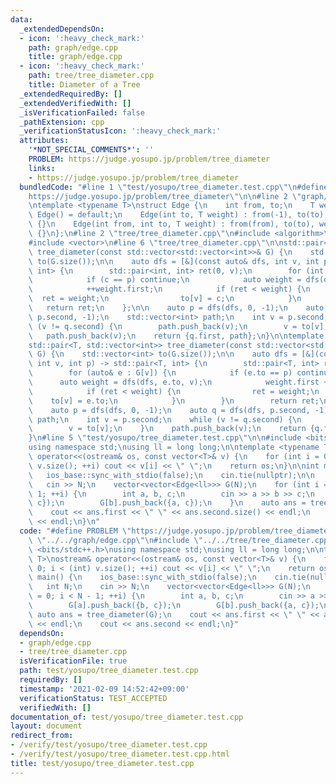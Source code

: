 ```yaml
---
data:
  _extendedDependsOn:
  - icon: ':heavy_check_mark:'
    path: graph/edge.cpp
    title: graph/edge.cpp
  - icon: ':heavy_check_mark:'
    path: tree/tree_diameter.cpp
    title: Diameter of a Tree
  _extendedRequiredBy: []
  _extendedVerifiedWith: []
  _isVerificationFailed: false
  _pathExtension: cpp
  _verificationStatusIcon: ':heavy_check_mark:'
  attributes:
    '*NOT_SPECIAL_COMMENTS*': ''
    PROBLEM: https://judge.yosupo.jp/problem/tree_diameter
    links:
    - https://judge.yosupo.jp/problem/tree_diameter
  bundledCode: "#line 1 \"test/yosupo/tree_diameter.test.cpp\"\n#define PROBLEM \"\
    https://judge.yosupo.jp/problem/tree_diameter\"\n\n#line 2 \"graph/edge.cpp\"\n\
    \ntemplate <typename T>\nstruct Edge {\n    int from, to;\n    T weight;\n   \
    \ Edge() = default;\n    Edge(int to, T weight) : from(-1), to(to), weight(weight)\
    \ {}\n    Edge(int from, int to, T weight) : from(from), to(to), weight(weight)\
    \ {}\n};\n#line 2 \"tree/tree_diameter.cpp\"\n#include <algorithm>\n#include <utility>\n\
    #include <vector>\n#line 6 \"tree/tree_diameter.cpp\"\n\nstd::pair<int, std::vector<int>>\
    \ tree_diameter(const std::vector<std::vector<int>>& G) {\n    std::vector<int>\
    \ to(G.size());\n\n    auto dfs = [&](const auto& dfs, int v, int p) -> std::pair<int,\
    \ int> {\n        std::pair<int, int> ret(0, v);\n        for (int c : G[v]) {\n\
    \            if (c == p) continue;\n            auto weight = dfs(dfs, c, v);\n\
    \            ++weight.first;\n            if (ret < weight) {\n              \
    \  ret = weight;\n                to[v] = c;\n            }\n        }\n     \
    \   return ret;\n    };\n\n    auto p = dfs(dfs, 0, -1);\n    auto q = dfs(dfs,\
    \ p.second, -1);\n    std::vector<int> path;\n    int v = p.second;\n    while\
    \ (v != q.second) {\n        path.push_back(v);\n        v = to[v];\n    }\n \
    \   path.push_back(v);\n    return {q.first, path};\n}\n\ntemplate <typename T>\n\
    std::pair<T, std::vector<int>> tree_diameter(const std::vector<std::vector<Edge<T>>>&\
    \ G) {\n    std::vector<int> to(G.size());\n\n    auto dfs = [&](const auto& dfs,\
    \ int v, int p) -> std::pair<T, int> {\n        std::pair<T, int> ret(0, v);\n\
    \        for (auto& e : G[v]) {\n            if (e.to == p) continue;\n      \
    \      auto weight = dfs(dfs, e.to, v);\n            weight.first += e.weight;\n\
    \            if (ret < weight) {\n                ret = weight;\n            \
    \    to[v] = e.to;\n            }\n        }\n        return ret;\n    };\n\n\
    \    auto p = dfs(dfs, 0, -1);\n    auto q = dfs(dfs, p.second, -1);\n    std::vector<int>\
    \ path;\n    int v = p.second;\n    while (v != q.second) {\n        path.push_back(v);\n\
    \        v = to[v];\n    }\n    path.push_back(v);\n    return {q.first, path};\n\
    }\n#line 5 \"test/yosupo/tree_diameter.test.cpp\"\n\n#include <bits/stdc++.h>\n\
    using namespace std;\nusing ll = long long;\n\ntemplate <typename T>\nostream&\
    \ operator<<(ostream& os, const vector<T>& v) {\n    for (int i = 0; i < (int)\
    \ v.size(); ++i) cout << v[i] << \" \";\n    return os;\n}\n\nint main() {\n \
    \   ios_base::sync_with_stdio(false);\n    cin.tie(nullptr);\n\n    int N;\n \
    \   cin >> N;\n    vector<vector<Edge<ll>>> G(N);\n    for (int i = 0; i < N -\
    \ 1; ++i) {\n        int a, b, c;\n        cin >> a >> b >> c;\n        G[a].push_back({b,\
    \ c});\n        G[b].push_back({a, c});\n    }\n    auto ans = tree_diameter(G);\n\
    \    cout << ans.first << \" \" << ans.second.size() << endl;\n    cout << ans.second\
    \ << endl;\n}\n"
  code: "#define PROBLEM \"https://judge.yosupo.jp/problem/tree_diameter\"\n\n#include\
    \ \"../../graph/edge.cpp\"\n#include \"../../tree/tree_diameter.cpp\"\n\n#include\
    \ <bits/stdc++.h>\nusing namespace std;\nusing ll = long long;\n\ntemplate <typename\
    \ T>\nostream& operator<<(ostream& os, const vector<T>& v) {\n    for (int i =\
    \ 0; i < (int) v.size(); ++i) cout << v[i] << \" \";\n    return os;\n}\n\nint\
    \ main() {\n    ios_base::sync_with_stdio(false);\n    cin.tie(nullptr);\n\n \
    \   int N;\n    cin >> N;\n    vector<vector<Edge<ll>>> G(N);\n    for (int i\
    \ = 0; i < N - 1; ++i) {\n        int a, b, c;\n        cin >> a >> b >> c;\n\
    \        G[a].push_back({b, c});\n        G[b].push_back({a, c});\n    }\n   \
    \ auto ans = tree_diameter(G);\n    cout << ans.first << \" \" << ans.second.size()\
    \ << endl;\n    cout << ans.second << endl;\n}"
  dependsOn:
  - graph/edge.cpp
  - tree/tree_diameter.cpp
  isVerificationFile: true
  path: test/yosupo/tree_diameter.test.cpp
  requiredBy: []
  timestamp: '2021-02-09 14:52:42+09:00'
  verificationStatus: TEST_ACCEPTED
  verifiedWith: []
documentation_of: test/yosupo/tree_diameter.test.cpp
layout: document
redirect_from:
- /verify/test/yosupo/tree_diameter.test.cpp
- /verify/test/yosupo/tree_diameter.test.cpp.html
title: test/yosupo/tree_diameter.test.cpp
---
```

